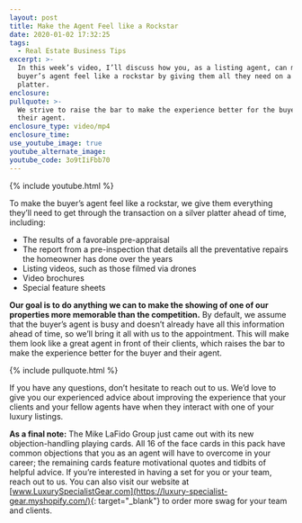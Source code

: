 ```yaml
---
layout: post
title: Make the Agent Feel like a Rockstar
date: 2020-01-02 17:32:25
tags:
  - Real Estate Business Tips
excerpt: >-
  In this week’s video, I’ll discuss how you, as a listing agent, can make the
  buyer’s agent feel like a rockstar by giving them all they need on a silver
  platter.
enclosure:
pullquote: >-
  We strive to raise the bar to make the experience better for the buyer and
  their agent.
enclosure_type: video/mp4
enclosure_time:
use_youtube_image: true
youtube_alternate_image:
youtube_code: 3o9tIiFbb70
---
```


{% include youtube.html %}

To make the buyer’s agent feel like a rockstar, we give them everything they’ll need to get through the transaction on a silver platter ahead of time, including:

* The results of a favorable pre-appraisal
* The report from a pre-inspection that details all the preventative repairs the homeowner has done over the years
* Listing videos, such as those filmed via drones
* Video brochures
* Special feature sheets

**Our goal is to do anything we can to make the showing of one of our properties more memorable than the competition.** By default, we assume that the buyer’s agent is busy and doesn’t already have all this information ahead of time, so we’ll bring it all with us to the appointment. This will make them look like a great agent in front of their clients, which raises the bar to make the experience better for the buyer and their agent.

{% include pullquote.html %}

If you have any questions, don’t hesitate to reach out to us. We’d love to give you our experienced advice about improving the experience that your clients and your fellow agents have when they interact with one of your luxury listings.

**As a final note:** The Mike LaFido Group just came out with its new objection-handling playing cards. All 16 of the face cards in this pack have common objections that you as an agent will have to overcome in your career; the remaining cards feature motivational quotes and tidbits of helpful advice. If you’re interested in having a set for you or your team, reach out to us. You can also visit our website at [www.LuxurySpecialistGear.com](https://luxury-specialist-gear.myshopify.com/){: target="_blank"} to order more swag for your team and clients.<br>&nbsp;

&nbsp;